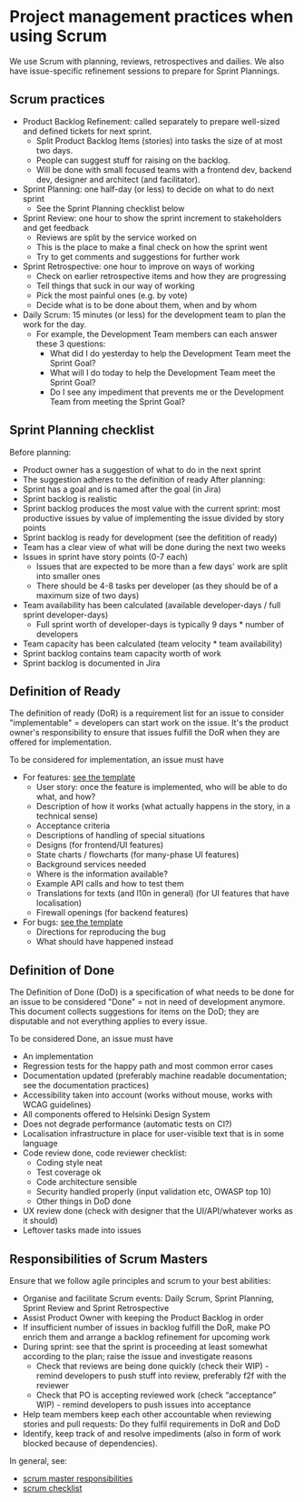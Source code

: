 # Project management practices when using Scrum

We use Scrum with planning, reviews, retrospectives and dailies.  We also have
issue-specific refinement sessions to prepare for Sprint Plannings.

## Scrum practices

* Product Backlog Refinement: called separately to prepare well-sized and defined tickets for next sprint.
  * Split Product Backlog Items (stories) into tasks the size of at most two days.
  * People can suggest stuff for raising on the backlog.
  * Will be done with small focused teams with a frontend dev, backend dev, designer and architect (and facilitator).
* Sprint Planning: one half-day (or less) to decide on what to do next sprint
  * See the Sprint Planning checklist below
* Sprint Review: one hour to show the sprint increment to stakeholders and get feedback
  * Reviews are split by the service worked on
  * This is the place to make a final check on how the sprint went
  * Try to get comments and suggestions for further work
* Sprint Retrospective: one hour to improve on ways of working
  * Check on earlier retrospective items and how they are progressing
  * Tell things that suck in our way of working
  * Pick the most painful ones (e.g. by vote)
  * Decide what is to be done about them, when and by whom
 * Daily Scrum: 15 minutes (or less) for the development team to plan the work for the day.
   * For example, the Development Team members can each answer these 3 questions:
     * What did I do yesterday to help the Development Team meet the Sprint Goal?
     * What will I do today to help the Development Team meet the Sprint Goal?
     * Do I see any impediment that prevents me or the Development Team from meeting the Sprint Goal?

## Sprint Planning checklist

Before planning:
  * Product owner has a suggestion of what to do in the next sprint
  * The suggestion adheres to the definition of ready
After planning:
  * Sprint has a goal and is named after the goal (in Jira)
  * Sprint backlog is realistic
  * Sprint backlog produces the most value with the current sprint: most productive issues by value of implementing the issue divided by story points
  * Sprint backlog is ready for development (see the defitition of ready)
  * Team has a clear view of what will be done during the next two weeks
  * Issues in sprint have story points (0-7 each)
    * Issues that are expected to be more than a few days' work are split into smaller ones
    * There should be 4-8 tasks per developer (as they should be of a maximum size of two days)
  * Team availability has been calculated (available developer-days / full sprint developer-days)
    * Full sprint worth of developer-days is typically 9 days * number of developers
  * Team capacity has been calculated (team velocity * team availability)
  * Sprint backlog contains team capacity worth of work
  * Sprint backlog is documented in Jira

## Definition of Ready

The definition of ready (DoR) is a requirement list for an issue to consider "implementable" = developers can start work on the issue. It's the product owner's responsibility to ensure that issues fulfill the DoR when they are offered for implementation.

To be considered for implementation, an issue must have

  * For features: [see the template](https://helsinkisolutionoffice.atlassian.net/browse/KUVA-358)
    * User story: once the feature is implemented, who will be able to do what, and how?
    * Description of how it works (what actually happens in the story, in a technical sense)
    * Acceptance criteria
    * Descriptions of handling of special situations
    * Designs (for frontend/UI features)
    * State charts / flowcharts (for many-phase UI features)
    * Background services needed
    * Where is the information available?
    * Example API calls and how to test them
    * Translations for texts (and l10n in general) (for UI features that have localisation)
    * Firewall openings (for backend features)
  * For bugs:  [see the template](https://helsinkisolutionoffice.atlassian.net/browse/KUVA-359)
    * Directions for reproducing the bug
    * What should have happened instead

## Definition of Done

The Definition of Done (DoD) is a specification of what needs to be done for an issue to be considered "Done" = not in need of development anymore. This document collects suggestions for items on the DoD; they are disputable and not everything applies to every issue.

To be considered Done, an issue must have

  * An implementation
  * Regression tests for the happy path and most common error cases
  * Documentation updated (preferably machine readable documentation; see the documentation practices)
  * Accessibility taken into account (works without mouse, works with WCAG guidelines)
  * All components offered to Helsinki Design System
  * Does not degrade performance (automatic tests on CI?)
  * Localisation infrastructure in place for user-visible text that is in some language
  * Code review done, code reviewer checklist:
    * Coding style neat
    * Test coverage ok
    * Code architecture sensible
    * Security handled properly (input validation etc, OWASP top 10)
    * Other things in DoD done
  * UX review done (check with designer that the UI/API/whatever works as it should)
  * Leftover tasks made into issues

## Responsibilities of Scrum Masters

Ensure that we follow agile principles and scrum to your best abilities:

  * Organise and facilitate Scrum events: Daily Scrum, Sprint Planning, Sprint Review and Sprint Retrospective
  * Assist Product Owner with keeping the Product Backlog in order
  * If insufficient number of issues in backlog fulfill the DoR, make PO enrich them and arrange a backlog refinement for upcoming work
  * During sprint: see that the sprint is proceeding at least somewhat according to the plan; raise the issue and investigate reasons
    *   Check that reviews are being done quickly (check their WIP) - remind developers to push stuff into review, preferably f2f with the reviewer
    *   Check that PO is accepting reviewed work (check “acceptance” WIP) - remind developers to push issues into acceptance
  * Help team members keep each other accountable when reviewing stories and pull requests: Do they fulfil requirements in DoR and DoD
  * Identify, keep track of and resolve impediments (also in form of work blocked because of dependencies).

In general, see:

  * [scrum master responsibilities](https://scrummasterchecklist.org/pdf/ScrumMaster_Checklist_12_unbranded.pdf)
  * [scrum checklist](https://www.crisp.se/wp-content/uploads/2012/05/Scrum-checklist.pdf)
